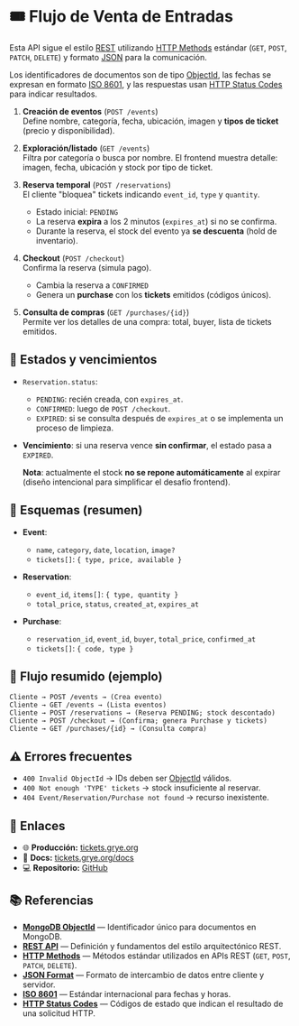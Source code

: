 # 🎟️ Flujo de Venta de Entradas

Esta API sigue el estilo [REST][rest] utilizando [HTTP Methods][http] estándar
(`GET`, `POST`, `PATCH`, `DELETE`) y formato [JSON][json] para la comunicación.

Los identificadores de documentos son de tipo [ObjectId][oid],
las fechas se expresan en formato [ISO 8601][iso8601],
y las respuestas usan [HTTP Status Codes][status] para indicar resultados.

1) **Creación de eventos** (`POST /events`)  
   Define nombre, categoría, fecha, ubicación, imagen y **tipos de ticket**
(precio y disponibilidad).

2) **Exploración/listado** (`GET /events`)  
   Filtra por categoría o busca por nombre. El frontend muestra detalle:
imagen, fecha, ubicación y stock por tipo de ticket.

3) **Reserva temporal** (`POST /reservations`)  
   El cliente "bloquea" tickets indicando `event_id`, `type` y `quantity`.  
   - Estado inicial: `PENDING`  
   - La reserva **expira** a los 2 minutos (`expires_at`) si no se confirma.
   - Durante la reserva, el stock del evento ya **se descuenta** (hold de
   inventario).

4) **Checkout** (`POST /checkout`)  
   Confirma la reserva (simula pago).  
   - Cambia la reserva a `CONFIRMED`  
   - Genera un **purchase** con los **tickets** emitidos (códigos únicos).

5) **Consulta de compras** (`GET /purchases/{id}`)  
   Permite ver los detalles de una compra: total, buyer, lista de tickets
emitidos.

## 🔁 Estados y vencimientos

- `Reservation.status`:
  - `PENDING`: recién creada, con `expires_at`.
  - `CONFIRMED`: luego de `POST /checkout`.
  - `EXPIRED`: si se consulta después de `expires_at` o se implementa un
  proceso de limpieza.
- **Vencimiento**: si una reserva vence **sin confirmar**, el estado pasa a
`EXPIRED`.  

  **Nota**: actualmente el stock **no se repone automáticamente** al expirar
(diseño intencional para simplificar el desafío frontend).

## 🧱 Esquemas (resumen)

- **Event**:
  - `name`, `category`, `date`, `location`, `image?`
  - `tickets[]`: `{ type, price, available }`

- **Reservation**:
  - `event_id`, `items[]`: `{ type, quantity }`
  - `total_price`, `status`, `created_at`, `expires_at`

- **Purchase**:
  - `reservation_id`, `event_id`, `buyer`, `total_price`, `confirmed_at`
  - `tickets[]`: `{ code, type }`

## 🧪 Flujo resumido (ejemplo)

```
Cliente → POST /events → (Crea evento)
Cliente → GET /events → (Lista eventos)
Cliente → POST /reservations → (Reserva PENDING; stock descontado)
Cliente → POST /checkout → (Confirma; genera Purchase y tickets)
Cliente → GET /purchases/{id} → (Consulta compra)
```

## ⚠️ Errores frecuentes

- `400 Invalid ObjectId` → IDs deben ser [ObjectId][oid] válidos.
- `400 Not enough 'TYPE' tickets` → stock insuficiente al reservar.
- `404 Event/Reservation/Purchase not found` → recurso inexistente.

## 🔗 Enlaces

- 🌐 **Producción:** [tickets.grye.org][api-url]
- 📘 **Docs:** [tickets.grye.org/docs][docs-url]
- 💻 **Repositorio:** [GitHub][github-repo]

## 📚 Referencias

- [**MongoDB ObjectId**][oid] — Identificador único para documentos en MongoDB.  
- [**REST API**][rest] — Definición y fundamentos del estilo arquitectónico REST.  
- [**HTTP Methods**][http] — Métodos estándar utilizados en APIs REST (`GET`, `POST`, `PATCH`, `DELETE`).  
- [**JSON Format**][json] — Formato de intercambio de datos entre cliente y servidor.  
- [**ISO 8601**][iso8601] — Estándar internacional para fechas y horas.  
- [**HTTP Status Codes**][status] — Códigos de estado que indican el resultado de una solicitud HTTP.

[api-url]: https://tickets.grye.org/
[docs-url]: https://tickets.grye.org/docs
[github-repo]: https://github.com/Awerito/ulatickets-api.git
[oid]: https://www.mongodb.com/docs/manual/reference/bson-types/#objectid  
[rest]: https://developer.mozilla.org/en-US/docs/Glossary/REST  
[http]: https://developer.mozilla.org/en-US/docs/Web/HTTP/Methods  
[json]: https://www.json.org/json-en.html  
[iso8601]: https://en.wikipedia.org/wiki/ISO_8601  
[status]: https://developer.mozilla.org/en-US/docs/Web/HTTP/Status
